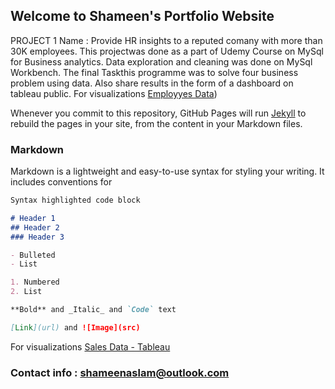 ## Welcome to Shameen's Portfolio Website
PROJECT 1 
Name : Provide HR insights to a reputed comany with more than 30K employees. This projectwas done as a part of Udemy Course on MySql for Business analytics.
Data exploration and cleaning was done on MySql Workbench. 
The final Taskthis programme was to solve four business problem using data. Also share results in the form of a dashboard on tableau public.
For visualizations [Employyes Data](https://public.tableau.com/views/project_employees_dataset/Dashboard1?:language=en-GB&:display_count=n&:origin=viz_share_link))


Whenever you commit to this repository, GitHub Pages will run [Jekyll](https://jekyllrb.com/) to rebuild the pages in your site, from the content in your Markdown files.

### Markdown

Markdown is a lightweight and easy-to-use syntax for styling your writing. It includes conventions for

```markdown
Syntax highlighted code block

# Header 1
## Header 2
### Header 3

- Bulleted
- List

1. Numbered
2. List

**Bold** and _Italic_ and `Code` text

[Link](url) and ![Image](src)
```

For visualizations [Sales Data - Tableau](https://public.tableau.com/app/profile/shameen.aslam/viz/portfolio_project-sales/Dashboard1)


### Contact info : shameenaslam@outlook.com
